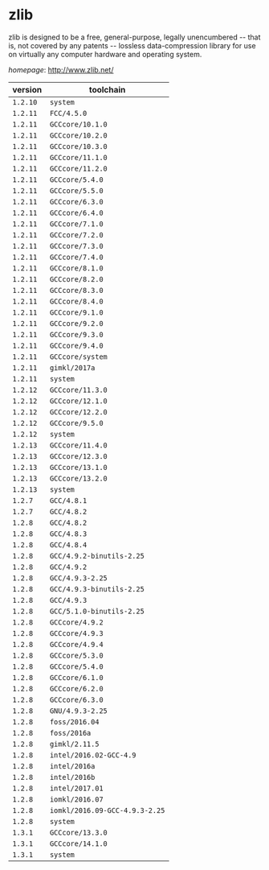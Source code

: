 # zlib

zlib is designed to be a free, general-purpose, legally unencumbered -- that is,  not covered by any patents -- lossless data-compression library for use on virtually any  computer hardware and operating system.

*homepage*: <http://www.zlib.net/>

version | toolchain
--------|----------
``1.2.10`` | ``system``
``1.2.11`` | ``FCC/4.5.0``
``1.2.11`` | ``GCCcore/10.1.0``
``1.2.11`` | ``GCCcore/10.2.0``
``1.2.11`` | ``GCCcore/10.3.0``
``1.2.11`` | ``GCCcore/11.1.0``
``1.2.11`` | ``GCCcore/11.2.0``
``1.2.11`` | ``GCCcore/5.4.0``
``1.2.11`` | ``GCCcore/5.5.0``
``1.2.11`` | ``GCCcore/6.3.0``
``1.2.11`` | ``GCCcore/6.4.0``
``1.2.11`` | ``GCCcore/7.1.0``
``1.2.11`` | ``GCCcore/7.2.0``
``1.2.11`` | ``GCCcore/7.3.0``
``1.2.11`` | ``GCCcore/7.4.0``
``1.2.11`` | ``GCCcore/8.1.0``
``1.2.11`` | ``GCCcore/8.2.0``
``1.2.11`` | ``GCCcore/8.3.0``
``1.2.11`` | ``GCCcore/8.4.0``
``1.2.11`` | ``GCCcore/9.1.0``
``1.2.11`` | ``GCCcore/9.2.0``
``1.2.11`` | ``GCCcore/9.3.0``
``1.2.11`` | ``GCCcore/9.4.0``
``1.2.11`` | ``GCCcore/system``
``1.2.11`` | ``gimkl/2017a``
``1.2.11`` | ``system``
``1.2.12`` | ``GCCcore/11.3.0``
``1.2.12`` | ``GCCcore/12.1.0``
``1.2.12`` | ``GCCcore/12.2.0``
``1.2.12`` | ``GCCcore/9.5.0``
``1.2.12`` | ``system``
``1.2.13`` | ``GCCcore/11.4.0``
``1.2.13`` | ``GCCcore/12.3.0``
``1.2.13`` | ``GCCcore/13.1.0``
``1.2.13`` | ``GCCcore/13.2.0``
``1.2.13`` | ``system``
``1.2.7`` | ``GCC/4.8.1``
``1.2.7`` | ``GCC/4.8.2``
``1.2.8`` | ``GCC/4.8.2``
``1.2.8`` | ``GCC/4.8.3``
``1.2.8`` | ``GCC/4.8.4``
``1.2.8`` | ``GCC/4.9.2-binutils-2.25``
``1.2.8`` | ``GCC/4.9.2``
``1.2.8`` | ``GCC/4.9.3-2.25``
``1.2.8`` | ``GCC/4.9.3-binutils-2.25``
``1.2.8`` | ``GCC/4.9.3``
``1.2.8`` | ``GCC/5.1.0-binutils-2.25``
``1.2.8`` | ``GCCcore/4.9.2``
``1.2.8`` | ``GCCcore/4.9.3``
``1.2.8`` | ``GCCcore/4.9.4``
``1.2.8`` | ``GCCcore/5.3.0``
``1.2.8`` | ``GCCcore/5.4.0``
``1.2.8`` | ``GCCcore/6.1.0``
``1.2.8`` | ``GCCcore/6.2.0``
``1.2.8`` | ``GCCcore/6.3.0``
``1.2.8`` | ``GNU/4.9.3-2.25``
``1.2.8`` | ``foss/2016.04``
``1.2.8`` | ``foss/2016a``
``1.2.8`` | ``gimkl/2.11.5``
``1.2.8`` | ``intel/2016.02-GCC-4.9``
``1.2.8`` | ``intel/2016a``
``1.2.8`` | ``intel/2016b``
``1.2.8`` | ``intel/2017.01``
``1.2.8`` | ``iomkl/2016.07``
``1.2.8`` | ``iomkl/2016.09-GCC-4.9.3-2.25``
``1.2.8`` | ``system``
``1.3.1`` | ``GCCcore/13.3.0``
``1.3.1`` | ``GCCcore/14.1.0``
``1.3.1`` | ``system``
